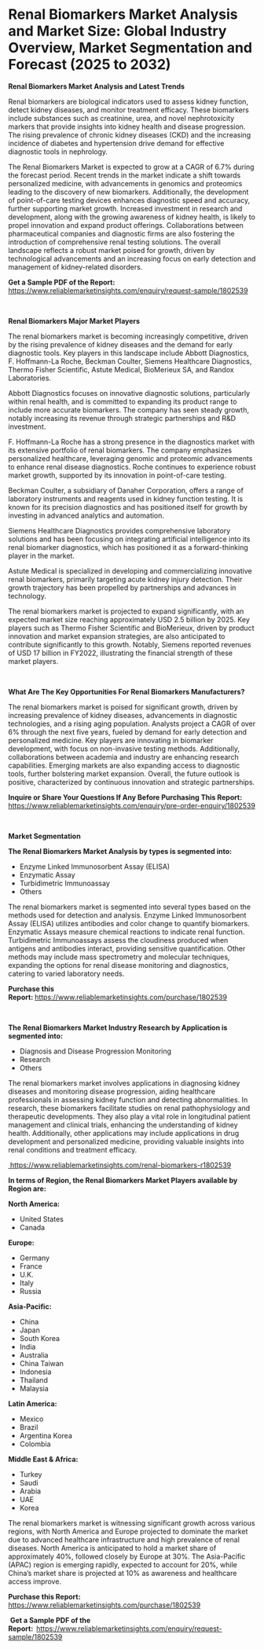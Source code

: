 <p><h1>Renal Biomarkers Market Analysis and Market Size: Global Industry Overview, Market Segmentation and Forecast (2025 to 2032)</h1></p><p><strong>Renal Biomarkers Market Analysis and Latest Trends</strong></p>
<p><p>Renal biomarkers are biological indicators used to assess kidney function, detect kidney diseases, and monitor treatment efficacy. These biomarkers include substances such as creatinine, urea, and novel nephrotoxicity markers that provide insights into kidney health and disease progression. The rising prevalence of chronic kidney diseases (CKD) and the increasing incidence of diabetes and hypertension drive demand for effective diagnostic tools in nephrology.</p><p>The Renal Biomarkers Market is expected to grow at a CAGR of 6.7% during the forecast period. Recent trends in the market indicate a shift towards personalized medicine, with advancements in genomics and proteomics leading to the discovery of new biomarkers. Additionally, the development of point-of-care testing devices enhances diagnostic speed and accuracy, further supporting market growth. Increased investment in research and development, along with the growing awareness of kidney health, is likely to propel innovation and expand product offerings. Collaborations between pharmaceutical companies and diagnostic firms are also fostering the introduction of comprehensive renal testing solutions. The overall landscape reflects a robust market poised for growth, driven by technological advancements and an increasing focus on early detection and management of kidney-related disorders.</p></p>
<p><strong>Get a Sample PDF of the Report:&nbsp;</strong> <a href="https://www.reliablemarketinsights.com/enquiry/request-sample/1802539?utm_campaign=2207&utm_medium=2&utm_source=Github&utm_content=ia&utm_term=13042025&utm_id=renal-biomarkers">https://www.reliablemarketinsights.com/enquiry/request-sample/1802539</a></p>
<p>&nbsp;</p>
<p><strong>Renal Biomarkers Major Market Players</strong></p>
<p><p>The renal biomarkers market is becoming increasingly competitive, driven by the rising prevalence of kidney diseases and the demand for early diagnostic tools. Key players in this landscape include Abbott Diagnostics, F. Hoffmann-La Roche, Beckman Coulter, Siemens Healthcare Diagnostics, Thermo Fisher Scientific, Astute Medical, BioMerieux SA, and Randox Laboratories.</p><p>Abbott Diagnostics focuses on innovative diagnostic solutions, particularly within renal health, and is committed to expanding its product range to include more accurate biomarkers. The company has seen steady growth, notably increasing its revenue through strategic partnerships and R&D investment.</p><p>F. Hoffmann-La Roche has a strong presence in the diagnostics market with its extensive portfolio of renal biomarkers. The company emphasizes personalized healthcare, leveraging genomic and proteomic advancements to enhance renal disease diagnostics. Roche continues to experience robust market growth, supported by its innovation in point-of-care testing.</p><p>Beckman Coulter, a subsidiary of Danaher Corporation, offers a range of laboratory instruments and reagents used in kidney function testing. It is known for its precision diagnostics and has positioned itself for growth by investing in advanced analytics and automation.</p><p>Siemens Healthcare Diagnostics provides comprehensive laboratory solutions and has been focusing on integrating artificial intelligence into its renal biomarker diagnostics, which has positioned it as a forward-thinking player in the market.</p><p>Astute Medical is specialized in developing and commercializing innovative renal biomarkers, primarily targeting acute kidney injury detection. Their growth trajectory has been propelled by partnerships and advances in technology.</p><p>The renal biomarkers market is projected to expand significantly, with an expected market size reaching approximately USD 2.5 billion by 2025. Key players such as Thermo Fisher Scientific and BioMerieux, driven by product innovation and market expansion strategies, are also anticipated to contribute significantly to this growth. Notably, Siemens reported revenues of USD 17 billion in FY2022, illustrating the financial strength of these market players.</p></p>
<p>&nbsp;</p>
<p><strong>What Are The Key Opportunities For Renal Biomarkers Manufacturers?</strong></p>
<p><p>The renal biomarkers market is poised for significant growth, driven by increasing prevalence of kidney diseases, advancements in diagnostic technologies, and a rising aging population. Analysts project a CAGR of over 6% through the next five years, fueled by demand for early detection and personalized medicine. Key players are innovating in biomarker development, with focus on non-invasive testing methods. Additionally, collaborations between academia and industry are enhancing research capabilities. Emerging markets are also expanding access to diagnostic tools, further bolstering market expansion. Overall, the future outlook is positive, characterized by continuous innovation and strategic partnerships.</p></p>
<p><strong>Inquire or Share Your Questions If Any Before Purchasing This Report:</strong> <a href="https://www.reliablemarketinsights.com/enquiry/pre-order-enquiry/1802539?utm_campaign=2207&utm_medium=2&utm_source=Github&utm_content=ia&utm_term=13042025&utm_id=renal-biomarkers">https://www.reliablemarketinsights.com/enquiry/pre-order-enquiry/1802539</a></p>
<p>&nbsp;</p>
<p><strong>Market Segmentation</strong></p>
<p><strong>The Renal Biomarkers Market Analysis by types is segmented into:</strong></p>
<p><ul><li>Enzyme Linked Immunosorbent Assay (ELISA)</li><li>Enzymatic Assay</li><li>Turbidimetric Immunoassay</li><li>Others</li></ul></p>
<p><p>The renal biomarkers market is segmented into several types based on the methods used for detection and analysis. Enzyme Linked Immunosorbent Assay (ELISA) utilizes antibodies and color change to quantify biomarkers. Enzymatic Assays measure chemical reactions to indicate renal function. Turbidimetric Immunoassays assess the cloudiness produced when antigens and antibodies interact, providing sensitive quantification. Other methods may include mass spectrometry and molecular techniques, expanding the options for renal disease monitoring and diagnostics, catering to varied laboratory needs.</p></p>
<p><strong>Purchase this Report:&nbsp;</strong><a href="https://www.reliablemarketinsights.com/purchase/1802539?utm_campaign=2207&utm_medium=2&utm_source=Github&utm_content=ia&utm_term=13042025&utm_id=renal-biomarkers">https://www.reliablemarketinsights.com/purchase/1802539</a></p>
<p>&nbsp;</p>
<p><strong>The Renal Biomarkers Market Industry Research by Application is segmented into:</strong></p>
<p><ul><li>Diagnosis and Disease Progression Monitoring</li><li>Research</li><li>Others</li></ul></p>
<p><p>The renal biomarkers market involves applications in diagnosing kidney diseases and monitoring disease progression, aiding healthcare professionals in assessing kidney function and detecting abnormalities. In research, these biomarkers facilitate studies on renal pathophysiology and therapeutic developments. They also play a vital role in longitudinal patient management and clinical trials, enhancing the understanding of kidney health. Additionally, other applications may include applications in drug development and personalized medicine, providing valuable insights into renal conditions and treatment efficacy.</p></p>
<p><a href="https://www.reliablemarketinsights.com/renal-biomarkers-r1802539?utm_campaign=2207&utm_medium=2&utm_source=Github&utm_content=ia&utm_term=13042025&utm_id=renal-biomarkers">&nbsp;https://www.reliablemarketinsights.com/renal-biomarkers-r1802539</a></p>
<p><strong>In terms of Region, the Renal Biomarkers Market Players available by Region are:</strong></p>
<p>
    <p> <strong> North America: </strong>
        <ul>
            <li>United States</li>
            <li>Canada</li>
        </ul>
        </p> 
    <p> <strong> Europe: </strong>
        <ul>
            <li>Germany</li>
            <li>France</li>
            <li>U.K.</li>
            <li>Italy</li>
            <li>Russia</li>
        </ul>
        </p> 
    <p> <strong> Asia-Pacific: </strong>
        <ul>
            <li>China</li>
            <li>Japan</li>
            <li>South Korea</li>
            <li>India</li>
            <li>Australia</li>
            <li>China Taiwan</li>
            <li>Indonesia</li>
            <li>Thailand</li>
            <li>Malaysia</li>
        </ul>
        </p> 
    <p> <strong> Latin America: </strong>
        <ul>
            <li>Mexico</li>
            <li>Brazil</li>
            <li>Argentina Korea</li>
            <li>Colombia</li>
        </ul>
        </p> 
    <p> <strong> Middle East & Africa: </strong>
        <ul>
            <li>Turkey</li>
            <li>Saudi</li>
            <li>Arabia</li>
            <li>UAE</li>
            <li>Korea</li>
        </ul>
    </p>
    </p>
<p><p>The renal biomarkers market is witnessing significant growth across various regions, with North America and Europe projected to dominate the market due to advanced healthcare infrastructure and high prevalence of renal diseases. North America is anticipated to hold a market share of approximately 40%, followed closely by Europe at 30%. The Asia-Pacific (APAC) region is emerging rapidly, expected to account for 20%, while China’s market share is projected at 10% as awareness and healthcare access improve.</p></p>
<p><strong>Purchase this Report: </strong><a href="https://www.reliablemarketinsights.com/purchase/1802539?utm_campaign=2207&utm_medium=2&utm_source=Github&utm_content=ia&utm_term=13042025&utm_id=renal-biomarkers">https://www.reliablemarketinsights.com/purchase/1802539</a></p>
<p>&nbsp;<strong>Get a Sample PDF of the Report:&nbsp;&nbsp;</strong><a href="https://www.reliablemarketinsights.com/enquiry/request-sample/1802539?utm_campaign=2207&utm_medium=2&utm_source=Github&utm_content=ia&utm_term=13042025&utm_id=renal-biomarkers">https://www.reliablemarketinsights.com/enquiry/request-sample/1802539</a></p>
<p><strong></strong></p>
<p><p></p><p></p><p></p></p>